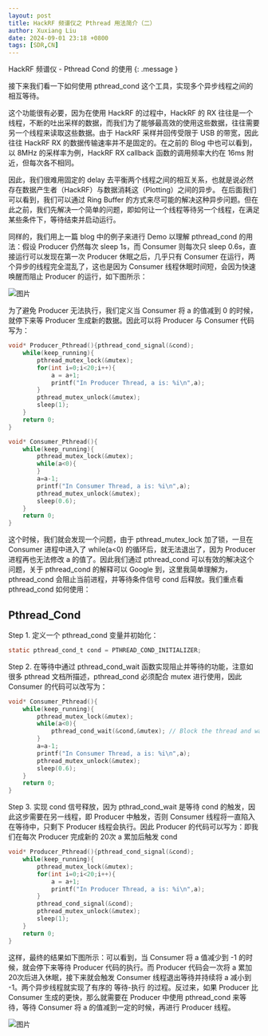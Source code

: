 ```yaml
---
layout: post
title: HackRF 频谱仪之 Pthread 用法简介（二）
author: Xuxiang Liu
date: 2024-09-01 23:18 +0800
tags: [SDR,CN]
---
```


HackRF 频谱仪 - Pthread Cond 的使用
{: .message }

接下来我们看一下如何使用 pthread_cond 这个工具，实现多个异步线程之间的相互等待。

这个功能很有必要，因为在使用 HackRF 的过程中，HackRF 的 RX 往往是一个线程，不断的吐出采样的数据，而我们为了能够最高效的使用这些数据，往往需要另一个线程来读取这些数据。由于 HackRF 采样并回传受限于 USB 的带宽，因此往往 HackRF RX 的数据传输速率并不是固定的。在之前的 Blog 中也可以看到，以 8MHz 的采样率为例，HackRF RX callback 函数的调用频率大约在 16ms 附近，但每次各不相同。

因此，我们很难用固定的 delay 去平衡两个线程之间的相互关系，也就是说必然存在数据产生者（HackRF）与数据消耗这（Plotting）之间的异步。 在后面我们可以看到，我们可以通过 Ring Buffer 的方式来尽可能的解决这种异步问题。但在此之前，我们先解决一个简单的问题，即如何让一个线程等待另一个线程，在满足某些条件下，等待结束并启动运行。

同样的，我们用上一篇 blog 中的例子来进行 Demo 以理解 pthread_cond 的用法：假设 Producer 仍然每次 sleep 1s，而 Consumer 则每次只 sleep 0.6s，直接运行可以发现在第一次 Producer 休眠之后，几乎只有 Consumer 在运行，两个异步的线程完全混乱了，这也是因为 Consumer 线程休眠时间短，会因为快速唤醒而阻止 Producer 的运行，如下图所示：

![图片](https://github.com/user-attachments/assets/7989b6b3-86a0-4637-8866-c2eb91cb341e)

为了避免 Producer 无法执行，我们定义当 Consumer 将 a 的值减到 0 的时候，就停下来等 Producer 生成新的数据。因此可以将 Producer 与 Consumer 代码写为：

```C
void* Producer_Pthread(){pthread_cond_signal(&cond);
    while(keep_running){
        pthread_mutex_lock(&mutex);
        for(int i=0;i<20;i++){
            a = a+1;
            printf("In Producer Thread, a is: %i\n",a);
        }
        pthread_mutex_unlock(&mutex);
        sleep(1);
    }
    return 0;
}
```

```C
void* Consumer_Pthread(){
    while(keep_running){
        pthread_mutex_lock(&mutex);
        while(a<0){
        }
        a=a-1;
        printf("In Consumer Thread, a is: %i\n",a);
        pthread_mutex_unlock(&mutex);
        sleep(0.6);
    }
    return 0;
}
```

这个时候，我们就会发现一个问题，由于 pthread_mutex_lock 加了锁，一旦在 Consumer 进程中进入了 while(a<0) 的循环后，就无法退出了，因为 Producer 进程再也无法修改 a 的值了。因此我们通过 pthread_cond 可以有效的解决这个问题，关于 pthread_cond 的解释可以 Google 到，这里我简单理解为，pthread_cond 会阻止当前进程，并等待条件信号 cond 后释放。我们重点看 pthread_cond 如何使用：

## Pthread_Cond

Step 1. 定义一个 pthread_cond 变量并初始化：

```C
static pthread_cond_t cond = PTHREAD_COND_INITIALIZER;
```

Step 2. 在等待中通过 pthread_cond_wait 函数实现阻止并等待的功能，注意如很多 pthread 文档所描述，pthread_cond 必须配合 mutex 进行使用，因此 Consumer 的代码可以改写为：

```C
void* Consumer_Pthread(){
    while(keep_running){
        pthread_mutex_lock(&mutex);
        while(a<0){
            pthread_cond_wait(&cond,&mutex); // Block the thread and wait for another pthread to signal it !
        }
        a=a-1;
        printf("In Consumer Thread, a is: %i\n",a);
        pthread_mutex_unlock(&mutex);
        sleep(0.6);
    }
    return 0;
}
```

Step 3. 实现 cond 信号释放，因为 pthrad_cond_wait 是等待 cond 的触发，因此这步需要在另一线程，即 Producer 中触发，否则 Consumer 线程将一直陷入在等待中，只剩下 Producer 线程会执行。因此 Producer 的代码可以写为：即我们在每次 Producer 完成新的 20次 a 累加后触发 cond

```C
void* Producer_Pthread(){pthread_cond_signal(&cond);
    while(keep_running){
        pthread_mutex_lock(&mutex);
        for(int i=0;i<20;i++){
            a = a+1;
            printf("In Producer Thread, a is: %i\n",a);
        }
        pthread_cond_signal(&cond);
        pthread_mutex_unlock(&mutex);
        sleep(1);
    }
    return 0;
}
```

这样，最终的结果如下图所示：可以看到，当 Consumer 将 a 值减少到 -1 的时候，就会停下来等待 Producer 代码的执行。而 Producer 代码会一次将 a 累加 20次后进入休眠，接下来就会触发 Consumer 线程退出等待并持续将 a 减小到 -1。两个异步线程就实现了有序的 等待-执行 的过程。反过来，如果 Producer 比 Consumer 生成的更快，那么就需要在 Producer 中使用 pthread_cond 来等待，等待 Consumer 将 a 的值减到一定的时候，再进行 Producer 线程。

![图片](https://github.com/user-attachments/assets/8b9f1133-6ff6-42f4-9d26-741cfe1b4077)

